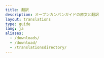 ```yaml
---
title: 翻訳
description: オープンカンバンガイドの原文と翻訳
layout: translations
type: guide
lang: ja
aliases:
  - /downloads/
  - /download/
  - /translationsdirectory/
---
```


